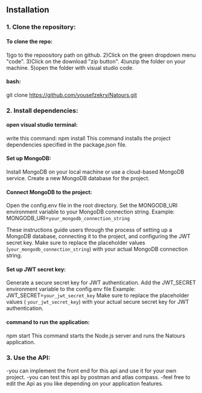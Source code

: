 ## Installation

### 1. Clone the repository:
#### To clone the repo:
1)go to the repoository path on github.
2)Click on the green dropdown menu "code". 
3)Click on the download "zip button". 
4)unzip the folder on your machine.
5)open the folder with visual studio code. 
   
#### bash:
git clone https://github.com/yousefzekry/Natours.git

### 2. Install dependencies:
#### open visual studio terminal:
write this command:
npm install
This command installs the project dependencies specified in the package.json file.

#### Set up MongoDB:

Install MongoDB on your local machine or use a cloud-based MongoDB service.
Create a new MongoDB database for the project.

#### Connect MongoDB to the project:

Open the config.env file in the root directory.
Set the MONGODB_URI environment variable to your MongoDB connection string.
Example:
MONGODB_URI=`your_mongodb_connection_string`

These instructions guide users through the process of setting up a MongoDB database, connecting it to the project, and configuring the JWT secret key. 
Make sure to replace the placeholder values (`your_mongodb_connection_string`) with your actual MongoDB connection string.


#### Set up JWT secret key:

Generate a secure secret key for JWT authentication.
Add the JWT_SECRET environment variable to the config.env file
Example:
JWT_SECRET=`your_jwt_secret_key`
Make sure to replace the placeholder values ( `your_jwt_secret_key`) with your actual secure secret key for JWT authentication.
#### command to run the application:
npm start
This command starts the Node.js server and runs the Natours application.

### 3. Use the API:
-you can implement the front end for this api and use it for your own project.
-you can test this api by postman and atlas compass.
-feel free to edit the Api as you like depending on your application features.
